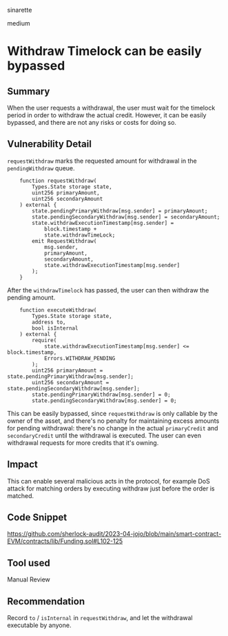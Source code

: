sinarette

medium

# Withdraw Timelock can be easily bypassed

## Summary
When the user requests a withdrawal, the user must wait for the timelock period in order to withdraw the actual credit. However, it can be easily bypassed, and there are not any risks or costs for doing so.

## Vulnerability Detail
`requestWithdraw` marks the requested amount for withdrawal in the `pendingWithdraw` queue.
```solidity
    function requestWithdraw(
        Types.State storage state,
        uint256 primaryAmount,
        uint256 secondaryAmount
    ) external {
        state.pendingPrimaryWithdraw[msg.sender] = primaryAmount;
        state.pendingSecondaryWithdraw[msg.sender] = secondaryAmount;
        state.withdrawExecutionTimestamp[msg.sender] =
            block.timestamp +
            state.withdrawTimeLock;
        emit RequestWithdraw(
            msg.sender,
            primaryAmount,
            secondaryAmount,
            state.withdrawExecutionTimestamp[msg.sender]
        );
    }
```

After the `withdrawTimelock` has passed, the user can then withdraw the pending amount.
```solidity
    function executeWithdraw(
        Types.State storage state,
        address to,
        bool isInternal
    ) external {
        require(
            state.withdrawExecutionTimestamp[msg.sender] <= block.timestamp,
            Errors.WITHDRAW_PENDING
        );
        uint256 primaryAmount = state.pendingPrimaryWithdraw[msg.sender];
        uint256 secondaryAmount = state.pendingSecondaryWithdraw[msg.sender];
        state.pendingPrimaryWithdraw[msg.sender] = 0;
        state.pendingSecondaryWithdraw[msg.sender] = 0;
```

This can be easily bypassed, since `requestWithdraw` is only callable by the owner of the asset, and there's no penalty for maintaining excess amounts for pending withdrawal: there's no change in the actual `primaryCredit` and `secondaryCredit` until the withdrawal is executed. The user can even withdrawal requests for more credits that it's owning.

## Impact

This can enable several malicious acts in the protocol, for example DoS attack for matching orders by executing withdraw just before the order is matched.

## Code Snippet

https://github.com/sherlock-audit/2023-04-jojo/blob/main/smart-contract-EVM/contracts/lib/Funding.sol#L102-125

## Tool used

Manual Review

## Recommendation

Record `to` / `isInternal` in `requestWithdraw`, and let the withdrawal executable by anyone.
